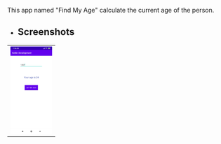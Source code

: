 <p>This app named "Find My Age" calculate the current age of the person.</p>

<ul><li><h2>Screenshots</h2></li></ul>
<table style="width:100%">
<tr>
<td><img src = "https://github.com/sameer2506/Kotlin-Development/blob/1.FindMyAge/img/image1.jpg" height= "200px" ></td></tr>
</table>

